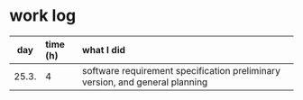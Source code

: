 # work log

| day   | time (h)| what I did |
| :----:|:--------| :----------|
| 25.3. | 4       | software requirement specification preliminary version, and general planning | 
